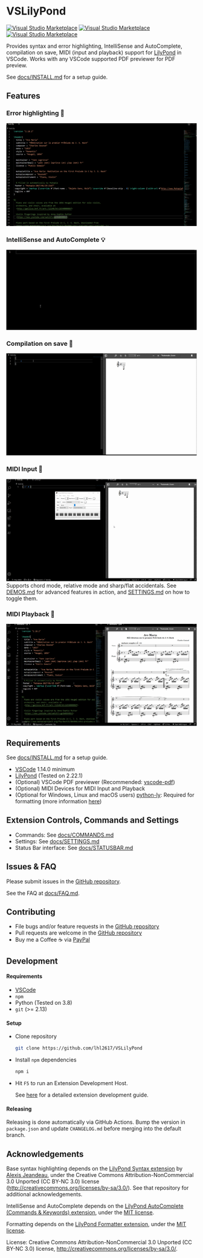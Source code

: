 # VSLilyPond

[![Visual Studio Marketplace](https://vsmarketplacebadge.apphb.com/version-short/lhl2617.vslilypond.svg)](https://marketplace.visualstudio.com/items?itemName=lhl2617.vslilypond)
[![Visual Studio Marketplace](https://vsmarketplacebadge.apphb.com/downloads-short/lhl2617.vslilypond.svg)](https://marketplace.visualstudio.com/items?itemName=lhl2617.vslilypond)
[![Visual Studio Marketplace](https://vsmarketplacebadge.apphb.com/rating-star/lhl2617.vslilypond.svg)](https://marketplace.visualstudio.com/items?itemName=lhl2617.vslilypond)

Provides syntax and error highlighting, IntelliSense and AutoComplete, compilation on save, MIDI (input and playback) support for [LilyPond](http://lilypond.org/) in VSCode. Works with any VSCode supported PDF previewer for PDF preview.

See [docs/INSTALL.md](docs/INSTALL.md) for a setup guide.

## Features

### Error highlighting 📜 
![Error highlighting](./docs/assets/gifs/syntaxHighlighting.gif)

### IntelliSense and AutoComplete 💡
![IntelliSense and AutoComplete](./docs/assets/gifs/intellisense.gif)

### Compilation on save 💾
![Compilation on save](./docs/assets/gifs/compileSave.gif)

### MIDI Input 🎹
![MIDI Input](./docs/assets/gifs/midiInput.gif)
Supports chord mode, relative mode and sharp/flat accidentals. See [DEMOS.md](./docs/DEMOS.md) for advanced features in action, and [SETTINGS.md](./docs/SETTINGS.md) on how to toggle them.

### MIDI Playback 🎼

![MIDI Playback](./docs/assets/gifs/midiPlayback.gif)

## Requirements

See [docs/INSTALL.md](docs/INSTALL.md) for a setup guide.

* [VSCode](https://code.visualstudio.com/) 1.14.0 minimum
* [LilyPond](http://lilypond.org/) (Tested on 2.22.1)
* (Optional) VSCode PDF previewer (Recommended: [vscode-pdf](https://marketplace.visualstudio.com/items?itemName=tomoki1207.pdf))
* (Optional) MIDI Devices for MIDI Input and Playback
* (Optional for Windows, Linux and macOS users) [python-ly](https://pypi.org/project/python-ly/): Required for formatting (more information [here](https://marketplace.visualstudio.com/items?itemName=lhl2617.lilypond-formatter))

## Extension Controls, Commands and Settings

* Commands: See [docs/COMMANDS.md](docs/COMMANDS.md)
* Settings: See [docs/SETTINGS.md](docs/SETTINGS.md)
* Status Bar interface: See [docs/STATUSBAR.md](docs/STATUSBAR.md)

## Issues & FAQ

Please submit issues in the [GitHub repository](https://github.com/lhl2617/VSLilyPond).

See the FAQ at [docs/FAQ.md](docs/FAQ.md).

## Contributing

* File bugs and/or feature requests in the [GitHub repository](https://github.com/lhl2617/VSLilyPond)
* Pull requests are welcome in the [GitHub repository](https://github.com/lhl2617/VSLilyPond)
* Buy me a Coffee ☕️ via [PayPal](https://paypal.me/lhl2617)

## Development

#### Requirements

- [VSCode](https://code.visualstudio.com/)
- `npm`
- Python (Tested on 3.8)
- `git` (>= 2.13)

#### Setup

- Clone repository
  ```bash
  git clone https://github.com/lhl2617/VSLilyPond
  ```
- Install `npm` dependencies
  ```bash
  npm i
  ```
- Hit `F5` to run an Extension Development Host.

  See [here](https://code.visualstudio.com/api/get-started/your-first-extension) for a detailed extension development guide.

#### Releasing

Releasing is done automatically via GitHub Actions. Bump the version in `package.json` and update `CHANGELOG.md` before merging into the default branch.
## Acknowledgements
Base syntax highlighting depends on the [LilyPond Syntax extension](https://marketplace.visualstudio.com/items?itemName=jeandeaual.lilypond-syntax) by [Alexis Jeandeau](https://github.com/jeandeaual), under the Creative Commons Attribution-NonCommercial 3.0 Unported (CC BY-NC 3.0) license (http://creativecommons.org/licenses/by-sa/3.0/). See that repository for additional acknowledgements.

IntelliSense and AutoComplete depends on the [LilyPond AutoComplete (Commands & Keywords) extension](https://marketplace.visualstudio.com/items?itemName=lhl2617.lilypond-snippets),
under the [MIT license](https://github.com/lhl2617/VSLilyPond-snippets/blob/master/LICENSE).

Formatting depends on the [LilyPond Formatter extension](https://marketplace.visualstudio.com/items?itemName=lhl2617.lilypond-formatter),
under the [MIT license](https://github.com/lhl2617/VSLilyPond-formatter/blob/main/LICENSE).

License: Creative Commons Attribution-NonCommercial 3.0 Unported (CC BY-NC 3.0) license, http://creativecommons.org/licenses/by-sa/3.0/.
